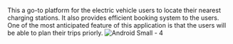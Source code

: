 This a go-to platform for the electric vehicle users to locate their nearest charging stations. It also provides efficient booking system to the users. One of the most anticipated feature of this application is that the users will be able to plan their trips priorly.
![Android Small - 4](https://github.com/SwastikMethi/EV_Hub/assets/119892792/e7695ed7-1c1e-478a-b4dd-a01d40b71803)
